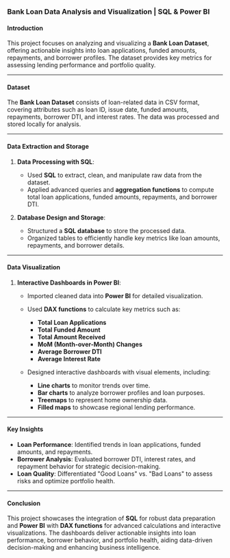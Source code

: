 ### Bank Loan Data Analysis and Visualization | SQL & Power BI  

#### **Introduction**  
This project focuses on analyzing and visualizing a **Bank Loan Dataset**, offering actionable insights into loan applications, funded amounts, repayments, and borrower profiles. The dataset provides key metrics for assessing lending performance and portfolio quality.  

---

#### **Dataset**  
The **Bank Loan Dataset** consists of loan-related data in CSV format, covering attributes such as loan ID, issue date, funded amounts, repayments, borrower DTI, and interest rates. The data was processed and stored locally for analysis.  

---

#### **Data Extraction and Storage**  
1. **Data Processing with SQL**:  
   - Used **SQL** to extract, clean, and manipulate raw data from the dataset.  
   - Applied advanced queries and **aggregation functions** to compute total loan applications, funded amounts, repayments, and borrower DTI.  

2. **Database Design and Storage**:  
   - Structured a **SQL database** to store the processed data.  
   - Organized tables to efficiently handle key metrics like loan amounts, repayments, and borrower details.  

---

#### **Data Visualization**  
1. **Interactive Dashboards in Power BI**:  
   - Imported cleaned data into **Power BI** for detailed visualization.  
   - Used **DAX functions** to calculate key metrics such as:  
     - **Total Loan Applications**  
     - **Total Funded Amount**  
     - **Total Amount Received**  
     - **MoM (Month-over-Month) Changes**  
     - **Average Borrower DTI**  
     - **Average Interest Rate**  

   - Designed interactive dashboards with visual elements, including:  
     - **Line charts** to monitor trends over time.  
     - **Bar charts** to analyze borrower profiles and loan purposes.  
     - **Treemaps** to represent home ownership data.  
     - **Filled maps** to showcase regional lending performance.  

---

#### **Key Insights**  
- **Loan Performance**: Identified trends in loan applications, funded amounts, and repayments.  
- **Borrower Analysis**: Evaluated borrower DTI, interest rates, and repayment behavior for strategic decision-making.  
- **Loan Quality**: Differentiated "Good Loans" vs. "Bad Loans" to assess risks and optimize portfolio health.  

---

#### **Conclusion**  
This project showcases the integration of **SQL** for robust data preparation and **Power BI** with **DAX functions** for advanced calculations and interactive visualizations. The dashboards deliver actionable insights into loan performance, borrower behavior, and portfolio health, aiding data-driven decision-making and enhancing business intelligence.  
